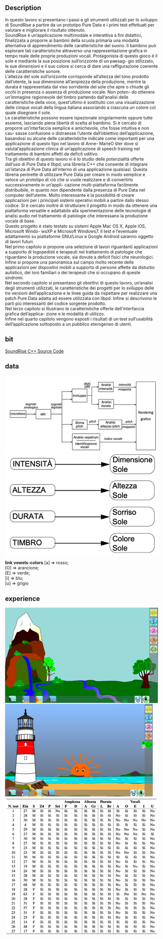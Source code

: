 ## Description
In questo lavoro si presentano i passi e gli strumenti utilizzati per lo sviluppo di SoundRise a partire da un prototipo Pure Data e i primi test effettuati per valutare e migliorare il risultato ottenuto.  
SoundRise è un’applicazione multimodale e interattiva a fini didattici, finalizzata a proporre ai bambini della scuola primaria una modalità alternativa di apprendimento delle caratteristiche del suono. Il bambino può esplorare tali caratteristiche attraverso una rappresentazione grafica in tempo reale delle proprie produzioni vocali.
Protagonista di questo gioco è il sole e mediante la sua posizione sull’orizzonte di un paesag- gio stilizzato, le sue dimensioni e il suo colore si cerca di dare una raffigurazione coerente delle caratteristiche sonore.  
L’altezza del sole sull’orizzonte corrisponde all’altezza del tono prodotto dall’utente, la sua dimensione all’ampiezza della produzione, mentre la durata è rappresentata dal viso sorridente del sole che apre o chiude gli occhi in presenza o assenza di produzione vocale. Non poten- do ottenere un’immagine ragionevole del timbro partendo dall’analisi delle caratteristiche della voce, quest’ultimo è sostituito con una visualizzazione delle cinque vocali della lingua italiana associando a ciascuna un colore col quale disegnare il sole.  
Le caratteristiche possono essere ispezionate singolarmente oppure tutte assieme, lasciando piena libertà di scelta al bambino.
Si è cercato di proporre un’interfaccia semplice e amichevole, che fosse intuitiva e non cau- sasse confusione o distraesse l’utente dall’obiettivo dell’applicazione, basandosi su alcune delle caratteristiche indicate come importanti per una applicazione di questo tipo nel lavoro di Anne- MarieO ̈ster dove si valutal’applicazione clinica di un’applicazione di speech training nel trattamento di bambini affetti da deficit uditivo.  
Tra gli obiettivi di questo lavoro vi è lo studio delle potenzialità offerte dall’uso di Pure Data e libpd, una libreria C++ che consente di integrare un’istanza di Pure Data all’interno di una applicazione qualsiasi. Questa libreria permette di utilizzare Pure Data per creare in modo semplice e veloce un prototipo di ciò che si vuole realizzare e di convertirlo successivamente in un’appli- cazione multi-piattaforma facilmente distribuibile, in quanto non dipendente dalla presenza di Pure Data nel computer dell’utente. Molto interessante è la possibilità di creare applicazioni per i principali sistemi operativi mobili a partire dallo stesso codice.
Si è cercato inoltre di strutturare il progetto in modo da ottenere una piattaforma versatile e adattabile alla sperimentazione delle tecnologie di analisi audio nel trattamento di patologie che interessano la produzione vocale di base.  
Questo progetto è stato testato su sistemi Apple Mac OS X, Apple iOS, Microsoft Windo- wsXP e Microsoft Windows7. Il test e l’eventuale adattamento su piattaforme GNU/Linux e Google Android saranno oggetto di lavori futuri.  
Nel primo capitolo si propone una selezione di lavori riguardanti applicazioni a supporto di logopedisti e terapeuti nel trattamento di patologie che riguardano la produzione vocale, sia dovute a deficit fisici che neurologici. Infine si propone una panoramica sul campo molto recente delle applicazioni per dispositivi mobili a supporto di persone affette da disturbo autistico, dei loro familiari o dei terapeuti che si occupano di queste sindromi.  
Nel secondo capitolo si presentano gli obiettivi di questo lavoro, un’analisi degli strumenti utilizzati, le caratteristiche dei progetti per lo sviluppo delle tre versioni dell’applicazione e le linee guida da rispettare per realizzare una patch Pure Data adatta ad essere utilizzata con libpd. Infine si descrivono le parti più interessanti del codice sorgente prodotto.  
Nel terzo capitolo si illustrano le caratteristiche offerte dell’interfaccia grafica dell’applica- zione e le modalità di utilizzo.  
Infine nel quarto capitolo vengono esposti i risultati di un test sull’usabilità dell’applicazione sottoposto a un pubblico eterogeneo di utenti.  

## bit
[SoundRise C++ Source Code](https://github.com/zGiada/soundrise-application/blob/main/2012_Giusto/bit/Randon.zip)

## data
![Flowchart - Audio feature extraction](https://github.com/zGiada/soundrise-application/blob/main/2012_Giusto/data/flowchart-audiofeatureextraction.png)  
![Mapping - Audio features to graphical feedback](https://github.com/zGiada/soundrise-application/blob/main/2012_Giusto/data/mapping-audiofeature2graphic.png)  

__link vowels-colors__
[a] ⇒ rosso;  
[O] ⇒ arancione;   
[E] ⇒ verde;  
[i] ⇒ blu;  
[u] ⇒ grigio  

## experience
![SoundRise Interface A](https://github.com/zGiada/soundrise-application/blob/main/2012_Randon/experience/interfaccia%20a.png)  
![SoundRise Interface B](https://github.com/zGiada/soundrise-application/blob/main/2012_Randon/experience/interfaccia%20b.png)  
![Evaluation of the application](https://github.com/zGiada/soundrise-application/blob/main/2012_Randon/experience/validazione%20applicazione.png)  

